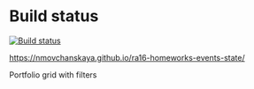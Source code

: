 # Build status

[![Build status](https://ci.appveyor.com/api/projects/status/3iaaf00pwcd7c72q?svg=true)](https://ci.appveyor.com/project/nmovchanskaya/ahj-homeworks-events-goblin)

https://nmovchanskaya.github.io/ra16-homeworks-events-state/

Portfolio grid with filters
